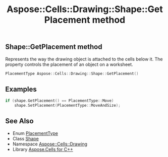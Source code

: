 ﻿---
title: Aspose::Cells::Drawing::Shape::GetPlacement method
linktitle: GetPlacement
second_title: Aspose.Cells for C++ API Reference
description: 'Aspose::Cells::Drawing::Shape::GetPlacement method. Represents the way the drawing object is attached to the cells below it. The property controls the placement of an object on a worksheet in C++.'
type: docs
weight: 6000
url: /cpp/aspose.cells.drawing/shape/getplacement/
---
## Shape::GetPlacement method


Represents the way the drawing object is attached to the cells below it. The property controls the placement of an object on a worksheet.

```cpp
PlacementType Aspose::Cells::Drawing::Shape::GetPlacement()
```


## Examples


```cpp
if (shape.GetPlacement() == PlacementType::Move)
    shape.SetPlacement(PlacementType::MoveAndSize);
```

## See Also

* Enum [PlacementType](../../placementtype/)
* Class [Shape](../)
* Namespace [Aspose::Cells::Drawing](../../)
* Library [Aspose.Cells for C++](../../../)
